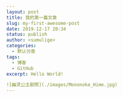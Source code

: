 ```yaml
---
layout: post 
title: 我的第一篇文章 
slug: my-first-awesome-post
date: 2019-12-17 20:34 
status: publish 
author: <sumulige> 
categories:
  - 默认分类
tags: 
  - 博客
  - GitHub
excerpt: Hello World!

![幽灵公主剧照](./images/Mononoke_Hime.jpg)
---
```

